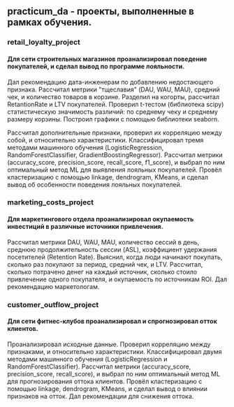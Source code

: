 ## practicum_da - проекты, выполненные в рамках обучения.

### retail_loyalty_project
#### Для сети строительных магазинов проанализировал поведение покупателей, и сделал вывод по программе лояльности.
Дал рекомендацию дата-инженерам по добавлению недостающего признака. Рассчитал метрики "тщеславия" (DAU, WAU, MAU), средний чек, и количество товаров в корзине. Разделил на когорты, рассчитал RetantionRate и LTV покупателей. Проверил t-тестом (библиотека scipy) статистическую значимость различий: по среднему чеку и среднему размеру корзины. Построил графики с помощью библиотеки seaborn.

Рассчитал дополнительные признаки, проверил их корреляцию между собой, и относительно характеристики. Классифицировал тремя методами машинного обучения (LogisticRegression, RandomForestClassifier, GradientBoostingRegressor). Рассчитал метрики (accuracy_score, precision_score, recall_score, f1_score), и выбрал по ним оптимальный метод ML для выявления лояльных покупателей. Провёл кластеризацию с помощью linkage, dendrogram, KMeans, и сделал вывод об особенности поведения лояльных покупателей.

### marketing_costs_project
#### Для маркетингового отдела проанализировал окупаемость инвестиций в различные источники привлечения.
Рассчитал метрики DAU, WAU, MAU, количество сессий в день, среднюю продолжительность сессии (ASL), коэффициент удержания посетителей (Retention Rate). Выяснил, когда люди начинают покупать, сколько раз покупают за период, средний чек, и LTV. Рассчитал, сколько потрачено денег на каждый источник, сколько стоило привлечение одного покупателя, и окупаемость по источникам ROI. Дал рекомендацию маркетологам.

### customer_outflow_project
#### Для сети фитнес-клубов проанализировал и спрогнозировал отток клиентов.
Проанализировал исходные данные. Проверил корреляцию между признаками, и относительно характеристики. Классифицировал двумя методами машинного обучения (LogisticRegression и RandomForestClassifier). Рассчитал метрики (accuracy_score, precision_score, recall_score), и выбрал по ним оптимальный метод ML для прогнозирования оттока клиентов. Провёл кластеризацию с помощью linkage, dendrogram, KMeans, и сделал вывод о влиянии признаков на отток. Дал рекомендации для снижения оттока.
